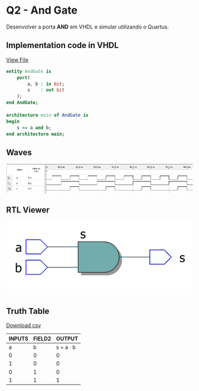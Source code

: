 # Q2 - And Gate

Desenvolver a porta **AND** em VHDL e simular utilizando o Quartus.

## Implementation code in VHDL

[View File](./AndGate.vhd)

```vhdl
entity AndGate is
	port(
		a, b : in bit;
		s    : out bit
	);
end AndGate;

architecture main of AndGate is
begin
	s <= a and b;
end architecture main;
```

## Waves

![Waves or gate](./assets/out_and_gate.PNG "Waves or gate")

## RTL Viewer

![RTL Viewer properties](./assets/RTL_viewer.jpeg "RTL Viewer or gate")

## Truth Table

[Download csv](./assets/truth_table.csv)

|INPUTS|FIELD2|OUTPUT   |
|------|------|---------|
|a     |b     |s = a ⋅ b|
|0     |0     |0        |
|1     |0     |0        |
|0     |1     |0        |
|1     |1     |1        |
